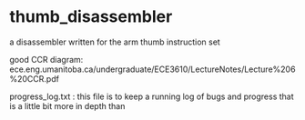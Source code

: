 # thumb_disassembler
a disassembler written for the arm thumb instruction set

good CCR diagram:
ece.eng.umanitoba.ca/undergraduate/ECE3610/LectureNotes/Lecture%206%20CCR.pdf

progress_log.txt :
this file is to keep a running log of bugs and progress that is a little bit more in depth than

